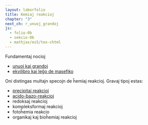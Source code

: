 ```yaml
---
layout: laborfolio
title: Kemiaj reakcioj
chapter: "3"
next_ch: r_unuoj_grandoj
js:
  - folio-0b
  - sekcio-0b 
  - mathjax/es5/tex-chtml
---
```


Fundamentaj nocioj
- [unuoj kaj grandoj](r_unuoj_grandoj)
- [ekvilibro kaj leĝo de masefiko](r_ekvilibro)

<!--
- ekvilibro, entalpio, teoremo de Hess 1+2...

-->

<!--
https://de.wikipedia.org/wiki/Chemische_Reaktion#Arten_von_Reaktionen
https://en.wikipedia.org/wiki/Chemical_reaction
-->

Oni distingas multajn specojn de ĥemiaj reakcioj. Gravaj tipoj estas:

- [precipitaj reakcioj](r_precipito)
- [acido-bazo-reakcioj](r_acido_bazo)
- redoksaj reakcioj
- kompleksformaj reakcioj
- fotoĥemia reakcio
- organikaj kaj bioĥemiaj reakcioj
